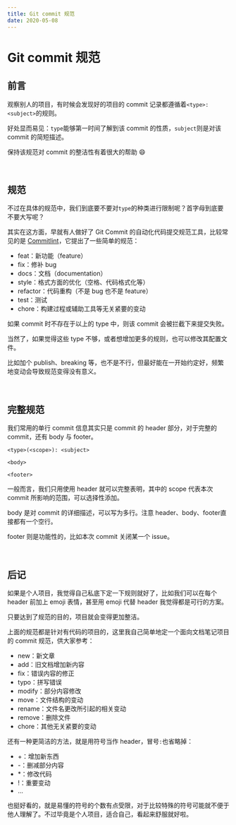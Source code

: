 ```yaml
---
title: Git commit 规范
date: 2020-05-08
---
```


# Git commit 规范

## 前言

观察别人的项目，有时候会发现好的项目的 commit 记录都遵循着`<type>: <subject>`的规则。

好处显而易见：`type`能够第一时间了解到该 commit 的性质，`subject`则是对该 commit 的简短描述。

保持该规范对 commit 的整洁性有着很大的帮助 😄

<br>

## 规范

不过在具体的规范中，我们到底要不要对`type`的种类进行限制呢？首字母到底要不要大写呢？

其实在这方面，早就有人做好了 Git Commit 的自动化代码提交规范工具，比较常见的是 [Commitlint](https://www.npmjs.com/package/@commitlint/config-conventional)，它提出了一些简单的规范：

- feat：新功能（feature）
- fix：修补 bug
- docs：文档（documentation）
- style：格式方面的优化（空格、代码格式化等）
- refactor：代码重构（不是 bug 也不是 feature）
- test：测试
- chore：构建过程或辅助工具等无关紧要的变动

如果 commit 时不存在于以上的 type 中，则该 commit 会被拦截下来提交失败。

当然了，如果觉得这些 type 不够，或者想增加更多的规则，也可以修改其配置文件。

比如加个 publish、breaking 等，也不是不行，但最好能在一开始约定好，频繁地变动会导致规范变得没有意义。

<br>

## 完整规范

我们常用的单行 commit 信息其实只是 commit 的 header 部分，对于完整的 commit，还有 body 与 footer。

```
<type>(<scope>): <subject>

<body>

<footer>
```

一般而言，我们只用使用 header 就可以完整表明，其中的 scope 代表本次 commit 所影响的范围，可以选择性添加。

body 是对 commit 的详细描述，可以写为多行。注意 header、body、footer直接都有一个空行。

footer 则是功能性的，比如本次 commit 关闭某一个 issue。

<br>

## 后记

如果是个人项目，我觉得自己私底下定一下规则就好了，比如我们可以在每个 header 前加上 emoji 表情，甚至用 emoji 代替 header 我觉得都是可行的方案。

只要达到了规范的目的，项目就会变得更加整洁。

上面的规范都是针对有代码的项目的，这里我自己简单地定一个面向文档笔记项目的 commit 规范，供大家参考：

- new：新文章
- add：旧文档增加新内容
- fix：错误内容的修正
- typo：拼写错误
- modify：部分内容修改
- move：文件结构的变动
- rename：文件名更改所引起的相关变动
- remove：删除文件
- chore：其他无关紧要的变动

还有一种更简洁的方法，就是用符号当作 header，冒号`:`也省略掉：

- +：增加新东西
- -：删减部分内容
- *：修改代码
- !：重要变动
- ...

也挺好看的，就是易懂的符号的个数有点受限，对于比较特殊的符号可能就不便于他人理解了。不过毕竟是个人项目，适合自己，看起来舒服就好啦。

<br>
